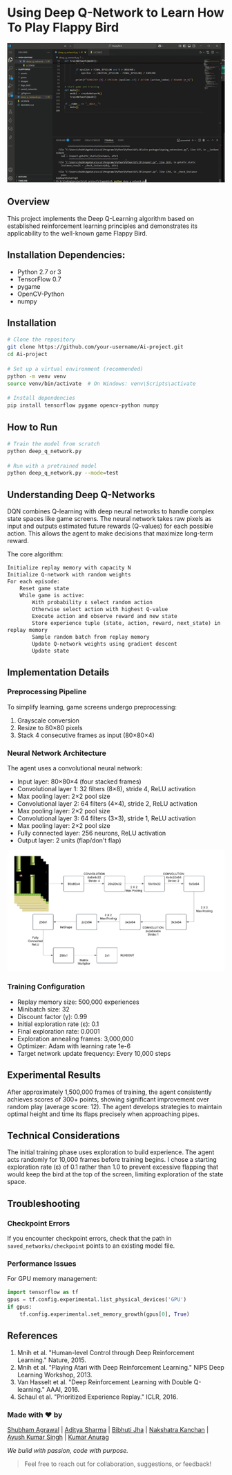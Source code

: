 # Using Deep Q-Network to Learn How To Play Flappy Bird

![DEMO](./assets/FlappyBird.gif)

## Overview
This project implements the Deep Q-Learning algorithm based on established reinforcement learning principles and demonstrates its applicability to the well-known game Flappy Bird.

## Installation Dependencies:
* Python 2.7 or 3
* TensorFlow 0.7
* pygame
* OpenCV-Python
* numpy
## Installation
```bash
# Clone the repository
git clone https://github.com/your-username/Ai-project.git
cd Ai-project

# Set up a virtual environment (recommended)
python -m venv venv
source venv/bin/activate  # On Windows: venv\Scripts\activate

# Install dependencies
pip install tensorflow pygame opencv-python numpy
```

## How to Run
```bash
# Train the model from scratch
python deep_q_network.py

# Run with a pretrained model
python deep_q_network.py --mode=test
```

## Understanding Deep Q-Networks

DQN combines Q-learning with deep neural networks to handle complex state spaces like game screens. The neural network takes raw pixels as input and outputs estimated future rewards (Q-values) for each possible action. This allows the agent to make decisions that maximize long-term reward.

The core algorithm:

```
Initialize replay memory with capacity N
Initialize Q-network with random weights
For each episode:
    Reset game state
    While game is active:
        With probability ε select random action
        Otherwise select action with highest Q-value
        Execute action and observe reward and new state
        Store experience tuple (state, action, reward, next_state) in replay memory
        Sample random batch from replay memory
        Update Q-network weights using gradient descent
        Update state
```

## Implementation Details

### Preprocessing Pipeline
To simplify learning, game screens undergo preprocessing:

1. Grayscale conversion
2. Resize to 80×80 pixels
3. Stack 4 consecutive frames as input (80×80×4)

### Neural Network Architecture

The agent uses a convolutional neural network:

- Input layer: 80×80×4 (four stacked frames)
- Convolutional layer 1: 32 filters (8×8), stride 4, ReLU activation
- Max pooling layer: 2×2 pool size
- Convolutional layer 2: 64 filters (4×4), stride 2, ReLU activation
- Max pooling layer: 2×2 pool size
- Convolutional layer 3: 64 filters (3×3), stride 1, ReLU activation
- Max pooling layer: 2×2 pool size
- Fully connected layer: 256 neurons, ReLU activation
- Output layer: 2 units (flap/don't flap)

<img src="./images/network.png">

### Training Configuration

- Replay memory size: 500,000 experiences
- Minibatch size: 32
- Discount factor (γ): 0.99
- Initial exploration rate (ε): 0.1
- Final exploration rate: 0.0001
- Exploration annealing frames: 3,000,000
- Optimizer: Adam with learning rate 1e-6
- Target network update frequency: Every 10,000 steps

## Experimental Results

After approximately 1,500,000 frames of training, the agent consistently achieves scores of 300+ points, showing significant improvement over random play (average score: 12). The agent develops strategies to maintain optimal height and time its flaps precisely when approaching pipes.

## Technical Considerations

The initial training phase uses exploration to build experience. The agent acts randomly for 10,000 frames before training begins. I chose a starting exploration rate (ε) of 0.1 rather than 1.0 to prevent excessive flapping that would keep the bird at the top of the screen, limiting exploration of the state space.

## Troubleshooting

### Checkpoint Errors
If you encounter checkpoint errors, check that the path in `saved_networks/checkpoint` points to an existing model file.

### Performance Issues
For GPU memory management:
```python
import tensorflow as tf
gpus = tf.config.experimental.list_physical_devices('GPU')
if gpus:
    tf.config.experimental.set_memory_growth(gpus[0], True)
```

## References

1. Mnih et al. "Human-level Control through Deep Reinforcement Learning." Nature, 2015.
2. Mnih et al. "Playing Atari with Deep Reinforcement Learning." NIPS Deep Learning Workshop, 2013.
3. Van Hasselt et al. "Deep Reinforcement Learning with Double Q-learning." AAAI, 2016.
4. Schaul et al. "Prioritized Experience Replay." ICLR, 2016.
### Made with ❤️ by

[Shubham Agrawal](https://github.com/Shubham060772) |
[Aditya Sharma](https://github.com/Aditya-1735) |
[Bibhuti Jha](https://github.com/bibhuti-ssh) |
[Nakshatra Kanchan](https://github.com/Naksshhh) |
[Ayush Kumar Singh](https://github.com/ayush2996) |
[Kumar Anurag](https://github.com/Kumar-Anurag-4505) 


_We build with passion, code with purpose._

> Feel free to reach out for collaboration, suggestions, or feedback!
